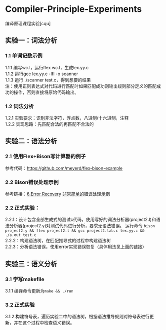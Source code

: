 # Compiler-Principle-Experiments
编译原理课程实验[cqu]

## 实验一：词法分析
### 1.1 单词记数示例
1.1.1 编写wc.l，运行flex wc.l，生成lex.yy.c<br>
1.1.2 运行gcc lex.yy.c -lfl -o scanner<br>
1.1.3 运行 ./scanner test.c，得到想要的结果<br>
注：使用正则表达式对代码进行匹配时如果匹配成功则输出规则部分定义的匹配成功的操作，否则直接将原始代码输出。
### 1.2 词法分析
1.2.1 实验要求：识别非法字符，浮点数，八进制/十六进制，注释<br>
1.2.2 实现思路：先匹配合法的再匹配不合法的<br>


## 实验二：语法分析
### 2.1 使用Flex+Bison写计算器的例子 
参考代码：https://github.com/meyerd/flex-bison-example
### 2.2 Bison错误处理示例
参考链接：[6 Error Recovery](https://www.gnu.org/software/bison/manual/html_node/Error-Recovery.html)
[非常简单的错误处理示例](http://marvin.cs.uidaho.edu/Teaching/CS445/bisonErrorToken.html)
### 2.2 正式实验：
2.2.1：设计包含全部生成式的测试c代码，使用写好的词法分析器(project2.l)和语法分析器(project2.y)对测试代码进行分析，要求无语法错误。
运行命令 `bison project2.y && flex project2.l && gcc project2.tab.c lex.yy.c && ./a.out test.c`<br>
2.2.2：构建语法树，在匹配推导式的过程中构建语法树<br>
2.2.3：分析语法错误，使用error实现错误恢复（具体用法见上面的链接）<br>

## 实验三：语义分析
### 3.1 学写makefile
3.1.1 编译命令更新为`make && ./run `
### 3.2 正式实验
3.1.2 构建符号表，遍历实验二中的语法树，根据语法推导规则对符号表进行更新，并在这个过程中检查语义错误。